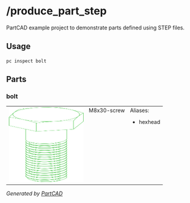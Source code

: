 # /produce_part_step

PartCAD example project to demonstrate parts defined using STEP files.

## Usage
```shell
pc inspect bolt
```


## Parts

### bolt
<table><tr>
<td valign=top><img src="./bolt.svg" width="200" height="200"></td>
<td valign=top>M8x30-screw</td>
<td valign=top>Aliases:<br/><ul><li>hexhead</li></ul></td>
</tr></table>

*Generated by [PartCAD](https://partcad.org/)*
